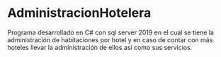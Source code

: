 # AdministracionHotelera
Programa desarrollado en C# con sql server 2019 en el cual se tiene la administración de habitaciones por hotel y en caso de contar con más hoteles llevar la administración de ellos así como sus servicios.
